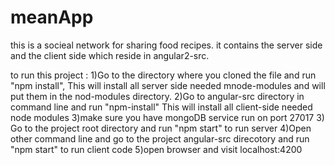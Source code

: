 # meanApp

this is a socieal network for sharing food recipes.
it contains the server side and the client side which reside in angular2-src.

to run this project :
1)Go to the directory where you cloned the file and run "npm install", 
This will install all server side needed mnode-modules and will put them in the nod-modules directory.
2)Go to angular-src directory in command line and run "npm-install"
  This will install all client-side needed node modules
3)make sure you have mongoDB service run on port 27017
3) Go to the project root directory and run "npm start" to run server
4)Open other command line and go to the project angular-src direcotory and run "npm start" to run client code
5)open browser and visit localhost:4200 
